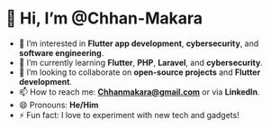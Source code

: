 # 👋 Hi, I’m @Chhan-Makara

- 👀 I’m interested in **Flutter app development**, **cybersecurity**, and **software engineering**.
- 🌱 I’m currently learning **Flutter**, **PHP**, **Laravel**, and **cybersecurity**.
- 💞️ I’m looking to collaborate on **open-source projects** and **Flutter development**.
- 📫 How to reach me: **Chhanmakara@gmail.com** or via **LinkedIn**.
- 😄 Pronouns: **He/Him**
- ⚡ Fun fact: I love to experiment with new tech and gadgets!
